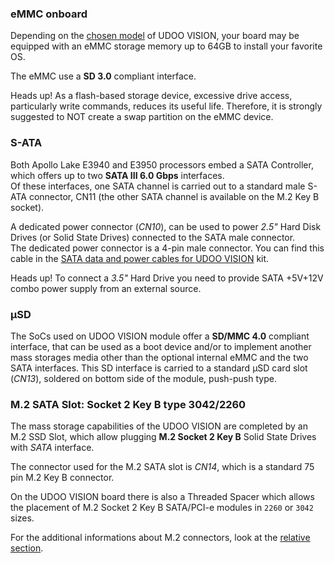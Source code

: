 ### eMMC onboard

Depending on the [chosen model](!Hardware_References/Board_versions) of UDOO VISION, your board may be equipped with an eMMC storage memory up to 64GB to install your favorite OS.  

The eMMC use a **SD 3.0** compliant interface.

<span class="label label-warning">Heads up!</span> As a flash-based storage device, excessive drive access, particularly write commands, reduces its useful life. Therefore, it is strongly suggested to NOT create a swap partition on the eMMC device.


### S-ATA

Both Apollo Lake E3940 and E3950 processors embed a SATA Controller, which offers up to two **SATA III 6.0 Gbps** interfaces.  
Of these interfaces, one SATA channel is carried out to a standard male S-ATA connector, CN11 (the other SATA channel is available on the M.2 Key B socket).

A dedicated power connector (*CN10*), can be used to power *2.5"* Hard Disk Drives (or Solid State Drives) connected to the SATA male connector.  
The dedicated power connector is a 4-pin male connector. You can find this cable in the [SATA data and power cables for UDOO VISION](https://shop.udoo.org/en/catalogsearch/result/?q=+Sata++data+and+power+cables) kit.

<span class="label label-warning">Heads up!</span> To connect a *3.5"* Hard Drive you need to provide SATA +5V+12V combo power supply from an external source.

### μSD

The SoCs used on UDOO VISION module offer a **SD/MMC 4.0** compliant interface, that can be used as a boot device and/or to implement another mass storages media other than the optional internal eMMC and the two SATA interfaces.
This SD interface is carried to a standard μSD card slot (*CN13*), soldered on bottom side of the module, push-push type.

### M.2 SATA Slot: Socket 2 Key B type 3042/2260

The mass storage capabilities of the UDOO VISION are completed by an M.2 SSD Slot, which allow plugging **M.2 Socket 2 Key B** Solid State Drives with *SATA* interface.  

The connector used for the M.2 SATA slot is *CN14*, which is a standard 75 pin M.2 Key B connector.

On the UDOO VISION board there is also a Threaded Spacer which allows the placement of M.2 Socket 2 Key B SATA/PCI-e modules in `2260` or `3042` sizes.

For the additional informations about M.2 connectors, look at the [relative section](Hardware_References/M.2_Connectors).